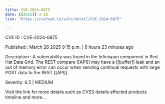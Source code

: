 ```yaml
---
title: CVE-2024-6875
date: [[2025]]-3-28
lien: "https://cvefeed.io/vuln/detail/CVE-2024-6875"

---
```


CVE ID : CVE-2024-6875

Published :  March 28
2025
9:15 p.m. | 6 hours
23 minutes ago

Description : A vulnerability was found in the Infinispan component in Red Hat Data Grid. The REST compare [[API]] may have a [[buffer]] leak and an out of memory error can occur when sending continual requests with large POST data to the REST [[API]].

Severity: 6.5 | MEDIUM

Visit the link for more details
such as CVSS details
affected products
timeline
and more...
